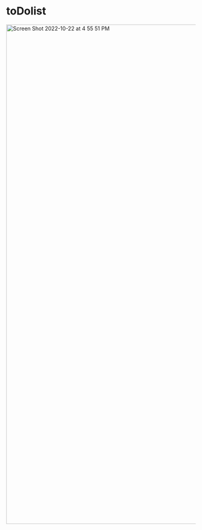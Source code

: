# toDolist
<img width="1330" alt="Screen Shot 2022-10-22 at 4 55 51 PM" src="https://user-images.githubusercontent.com/113155959/197362329-72cffbe5-7452-4211-aa74-d0a25e931ade.png">
